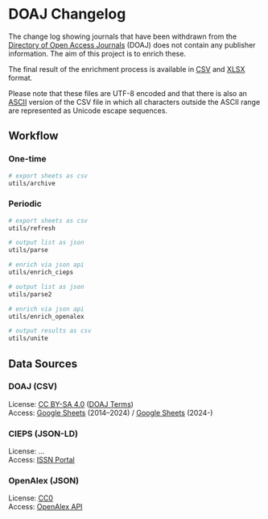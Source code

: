 # DOAJ Changelog

The change log showing journals that have been withdrawn from the [Directory of Open Access Journals](https://doaj.org/) (DOAJ) does not contain any publisher information. The aim of this project is to enrich these.

The final result of the enrichment process is available in [CSV](data/doaj_changelog_withdrawn_list_enriched_utf8.csv) and [XLSX](data/doaj_changelog_withdrawn_list_enriched_utf8.xlsx) format.

Please note that these files are UTF-8 encoded and that there is also an [ASCII](data/doaj_changelog_withdrawn_list_enriched_ascii.csv) version of the CSV file in which all characters outside the ASCII range are represented as Unicode escape sequences.

## Workflow

### One-time

```sh
# export sheets as csv
utils/archive
```

### Periodic

```sh
# export sheets as csv
utils/refresh
```

```sh
# output list as json
utils/parse
```

```sh
# enrich via json api
utils/enrich_cieps
```

```sh
# output list as json
utils/parse2
```

```sh
# enrich via json api
utils/enrich_openalex
```

```sh
# output results as csv
utils/unite
```

## Data Sources

### DOAJ (CSV)

License: [CC BY-SA 4.0](https://creativecommons.org/licenses/by-sa/4.0/) ([DOAJ Terms](https://doaj.org/terms/))  
Access: [Google Sheets](https://docs.google.com/spreadsheets/d/183mRBRqs2jOyP0qZWXN8dUd02D4vL0Mov_kgYF8HORM/edit#gid=1650882189) (2014–2024) / [Google Sheets](https://docs.google.com/spreadsheets/d/1Kv3MbgFSgtSDnEGkA2JacrSjunRu0umHeZCtcMeqO5E/edit?gid=2104690845) (2024-)  

### CIEPS (JSON-LD)

License: ...  
Access: [ISSN Portal](https://portal.issn.org/)  

### OpenAlex (JSON)

License: [CC0](https://creativecommons.org/publicdomain/zero/1.0/deed.en)  
Access: [OpenAlex API](https://docs.openalex.org/)  
